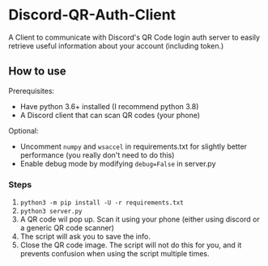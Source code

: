 # Discord-QR-Auth-Client
A Client to communicate with Discord's QR Code login auth server
to easily retrieve useful information about your account
(including token.)

## How to use
Prerequisites:
* Have python 3.6+ installed (I recommend python 3.8)
* A Discord client that can scan QR codes (your phone)

Optional:
* Uncomment `numpy` and `wsaccel` in requirements.txt for slightly better performance (you really don't need to do this)
* Enable debug mode by modifying `debug=False` in server.py

### Steps
1. `python3 -m pip install -U -r requirements.txt`
2. `python3 server.py`
3. A QR code wil pop up. Scan it using your phone
(either using discord or a generic QR code scanner)
4. The script will ask you to save the info.
5. Close the QR code image. The script will not do this for you,
and it prevents confusion when using the script multiple times.